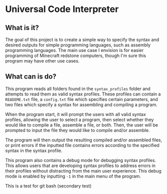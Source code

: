# Universal Code Interpreter

## What is it?
The goal of this project is to create a simple way to specify the syntax and desired outputs for simple programming languages, such as assembly programming languages. The main use case I envision is for easier programming of Minecraft redstone computers, though I'm sure this program may have other use cases.

## What can is do?
This program reads all folders found in the ```syntax_profiles``` folder and attempts to read them as valid syntax profiles. These profiles can contain a ```READEME.txt``` file, a ```config.txt``` file which specifies certain parameters, and two files which specify a syntax for assembling and compiling a program.

When the program start, it will prompt the users with all valid syntax profiles, allowing the user to select a program, then select whether they would like to compile a file, assemble a file, or both. Then, the user will be prompted to input the file they would like to compile and/or assemble. 

The program will then output the resulting compiled and/or assembled files, or print errors if the inputted file contains errors according to the specified syntax in the syntax profile.

This program also contains a debug mode for debugging syntax profiles. This allows users that are developing syntax profiles to address errors in their profiles without distracting from the main user experience. This debug mode is enabled by inputting ```-1``` in the main menu of the program.

This is a test for git bash (secondary test)